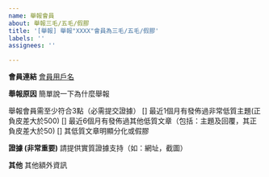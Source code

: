 ```yaml
---
name: 舉報會員
about: 舉報三毛/五毛/假膠
title: '[舉報] 舉報"XXXX"會員為三毛/五毛/假膠'
labels: ''
assignees: ''

---
```


**會員連結**
[會員用戶名](https://lihkg.com/profile/22715)

**舉報原因**
簡單說一下為什麼舉報

舉報會員需至少符合3點（必需提交證據）
[] 最近1個月有發佈過非常低質主題(正負皮差大於500)
[] 最近6個月有發佈過其他低質文章（包括：主題及回覆，其正負皮差大於50)
[] 其低質文章明顯分化或假膠

**證據 (非常重要)**
請提供實質證據支持（如：網址，截圖）

**其他**
其他額外資訊
